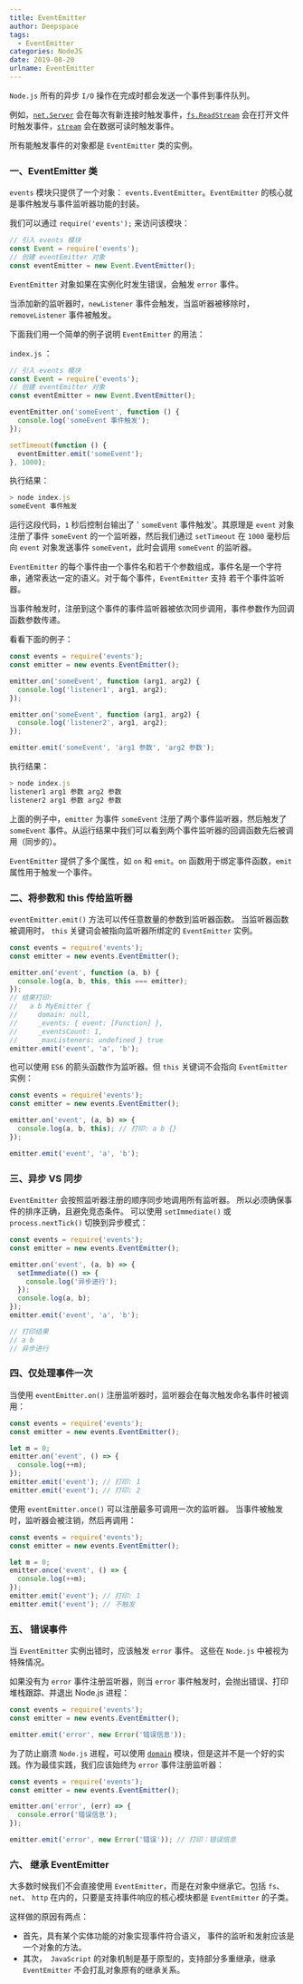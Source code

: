 ```yaml
---
title: EventEmitter
author: Deepspace
tags:
  - EventEmitter
categories: NodeJS
date: 2019-08-20
urlname: EventEmitter
---
```



`Node.js` 所有的异步 `I/O` 操作在完成时都会发送一个事件到事件队列。

例如，[`net.Server`](http://nodejs.cn/s/gBYjux) 会在每次有新连接时触发事件，[`fs.ReadStream`](http://nodejs.cn/s/C3Eioq) 会在打开文件时触发事件，[`stream`](http://nodejs.cn/s/kUvpNm) 会在数据可读时触发事件。

所有能触发事件的对象都是 `EventEmitter` 类的实例。 



### 一、EventEmitter 类

`events` 模块只提供了一个对象： `events.EventEmitter`。`EventEmitter` 的核心就是事件触发与事件监听器功能的封装。

我们可以通过 `require('events');` 来访问该模块：

```javascript
// 引入 events 模块
const Event = require('events');
// 创建 eventEmitter 对象
const eventEmitter = new Event.EventEmitter();
```
<!-- more -->
`EventEmitter` 对象如果在实例化时发生错误，会触发 `error` 事件。

当添加新的监听器时，`newListener` 事件会触发，当监听器被移除时，`removeListener` 事件被触发。

下面我们用一个简单的例子说明 `EventEmitter` 的用法：

`index.js` ：

```javascript
// 引入 events 模块
const Event = require('events');
// 创建 eventEmitter 对象
const eventEmitter = new Event.EventEmitter();

eventEmitter.on('someEvent', function () {
  console.log('someEvent 事件触发');
});

setTimeout(function () {
  eventEmitter.emit('someEvent');
}, 1000); 
```

执行结果：

```javascript
> node index.js
someEvent 事件触发
```

运行这段代码，`1` 秒后控制台输出了 ' `someEvent` 事件触发'。其原理是 `event` 对象注册了事件 `someEvent` 的一个监听器，然后我们通过 `setTimeout` 在 `1000` 毫秒后向 `event` 对象发送事件 `someEvent`，此时会调用 `someEvent` 的监听器。

`EventEmitter` 的每个事件由一个事件名和若干个参数组成，事件名是一个字符串，通常表达一定的语义。对于每个事件，`EventEmitter` 支持 若干个事件监听器。

当事件触发时，注册到这个事件的事件监听器被依次同步调用，事件参数作为回调函数参数传递。

看看下面的例子：

```javascript
const events = require('events');
const emitter = new events.EventEmitter();

emitter.on('someEvent', function (arg1, arg2) {
  console.log('listener1', arg1, arg2);
});

emitter.on('someEvent', function (arg1, arg2) {
  console.log('listener2', arg1, arg2);
});

emitter.emit('someEvent', 'arg1 参数', 'arg2 参数');
```

执行结果：

```javascript
> node index.js
listener1 arg1 参数 arg2 参数
listener2 arg1 参数 arg2 参数
```

上面的例子中，`emitter` 为事件 `someEvent` 注册了两个事件监听器，然后触发了 `someEvent` 事件。从运行结果中我们可以看到两个事件监听器的回调函数先后被调用（同步的）。

`EventEmitter` 提供了多个属性，如 `on` 和 `emit`。`on` 函数用于绑定事件函数，`emit` 属性用于触发一个事件。



### 二、将参数和 this 传给监听器

`eventEmitter.emit()` 方法可以传任意数量的参数到监听器函数。 当监听器函数被调用时， `this` 关键词会被指向监听器所绑定的 `EventEmitter` 实例。

```javascript
const events = require('events');
const emitter = new events.EventEmitter();

emitter.on('event', function (a, b) {
  console.log(a, b, this, this === emitter);
});
// 结果打印:
//   a b MyEmitter {
//     domain: null,
//     _events: { event: [Function] },
//     _eventsCount: 1,
//     _maxListeners: undefined } true
emitter.emit('event', 'a', 'b');
```

也可以使用 `ES6` 的箭头函数作为监听器。但 `this` 关键词不会指向 `EventEmitter` 实例：

```javascript
const events = require('events');
const emitter = new events.EventEmitter();

emitter.on('event', (a, b) => {
  console.log(a, b, this); // 打印: a b {}
});

emitter.emit('event', 'a', 'b');
```



### 三、异步 VS 同步

`EventEmitter` 会按照监听器注册的顺序同步地调用所有监听器。 所以必须确保事件的排序正确，且避免竞态条件。 可以使用 `setImmediate()` 或 `process.nextTick()` 切换到异步模式：

```javascript
const events = require('events');
const emitter = new events.EventEmitter();

emitter.on('event', (a, b) => {
  setImmediate(() => {
    console.log('异步进行');
  });
  console.log(a, b);
});
emitter.emit('event', 'a', 'b');

// 打印结果
// a b
// 异步进行
```



### 四、仅处理事件一次

当使用 `eventEmitter.on()` 注册监听器时，监听器会在每次触发命名事件时被调用：

```javascript
const events = require('events');
const emitter = new events.EventEmitter();

let m = 0;
emitter.on('event', () => {
  console.log(++m);
});
emitter.emit('event'); // 打印: 1
emitter.emit('event'); // 打印: 2
```

使用 `eventEmitter.once()` 可以注册最多可调用一次的监听器。 当事件被触发时，监听器会被注销，然后再调用：

```javascript
const events = require('events');
const emitter = new events.EventEmitter();

let m = 0;
emitter.once('event', () => {
  console.log(++m);
});
emitter.emit('event'); // 打印: 1
emitter.emit('event'); // 不触发
```



### 五、 错误事件

当 `EventEmitter` 实例出错时，应该触发 `error` 事件。 这些在 `Node.js` 中被视为特殊情况。

如果没有为 `error` 事件注册监听器，则当 `error` 事件触发时，会抛出错误、打印堆栈跟踪、并退出 Node.js 进程：

```javascript
const events = require('events');
const emitter = new events.EventEmitter();

emitter.emit('error', new Error('错误信息'));
```

为了防止崩溃 `Node.js` 进程，可以使用 [`domain`](http://nodejs.cn/s/cnfQ9s) 模块，但是这并不是一个好的实践。作为最佳实践，我们应该始终为 `error` 事件注册监听器：

```javascript
const events = require('events');
const emitter = new events.EventEmitter();

emitter.on('error', (err) => {
  console.error('错误信息');
});

emitter.emit('error', new Error('错误')); // 打印：错误信息
```



### 六、 继承 EventEmitter

大多数时候我们不会直接使用 `EventEmitter`，而是在对象中继承它。包括 `fs`、`net`、 `http` 在内的，只要是支持事件响应的核心模块都是 `EventEmitter` 的子类。

这样做的原因有两点：

- 首先，具有某个实体功能的对象实现事件符合语义， 事件的监听和发射应该是一个对象的方法。
- 其次，` JavaScript` 的对象机制是基于原型的，支持部分多重继承，继承 `EventEmitter` 不会打乱对象原有的继承关系。
